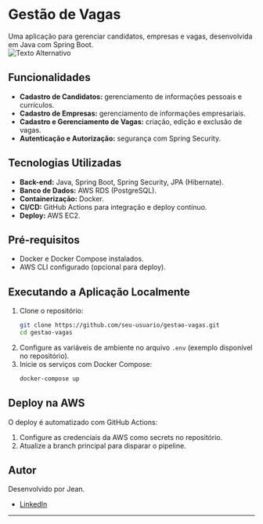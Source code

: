 # Gestão de Vagas  

Uma aplicação para gerenciar candidatos, empresas e vagas, desenvolvida em Java com Spring Boot.  
<img src="https://i.imgur.com/LYkJNCa.png" alt="Texto Alternativo">

## Funcionalidades  
- **Cadastro de Candidatos:** gerenciamento de informações pessoais e currículos.  
- **Cadastro de Empresas:** gerenciamento de informações empresariais.  
- **Cadastro e Gerenciamento de Vagas:** criação, edição e exclusão de vagas.  
- **Autenticação e Autorização:** segurança com Spring Security.  

## Tecnologias Utilizadas  
- **Back-end:** Java, Spring Boot, Spring Security, JPA (Hibernate).  
- **Banco de Dados:** AWS RDS (PostgreSQL).  
- **Containerização:** Docker.  
- **CI/CD:** GitHub Actions para integração e deploy contínuo.  
- **Deploy:** AWS EC2.  

## Pré-requisitos  
- Docker e Docker Compose instalados.  
- AWS CLI configurado (opcional para deploy).  

## Executando a Aplicação Localmente  
1. Clone o repositório:  
   ```bash
   git clone https://github.com/seu-usuario/gestao-vagas.git
   cd gestao-vagas
   ```  
2. Configure as variáveis de ambiente no arquivo `.env` (exemplo disponível no repositório).  
3. Inicie os serviços com Docker Compose:  
   ```bash
   docker-compose up
   ```  

## Deploy na AWS  
O deploy é automatizado com GitHub Actions:  
1. Configure as credenciais da AWS como secrets no repositório.  
2. Atualize a branch principal para disparar o pipeline.  

## Autor  
Desenvolvido por Jean.  
- [LinkedIn](https://www.linkedin.com/in/jeanclaro/)   
--- 
